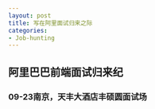```yaml
---
layout: post
title: 写在阿里面试归来之际
categories:
- Job-hunting
---
```


阿里巴巴前端面试归来纪
--------------------------

### 09-23南京，天丰大酒店丰硕圆面试场
